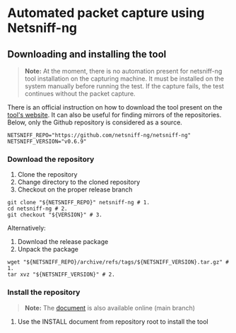 # Automated packet capture using Netsniff-ng

## Downloading and installing the tool

> **Note:** At the moment, there is no automation present for netsniff-ng tool installation on the capturing machine. It must be installed on the system manually before running the test. If the capture fails, the test continues without the packet capture.

There is an official instruction on how to download the tool present on the [tool's website](http://netsniff-ng.org/). It can also be useful for finding mirrors of the repositories. Below, only the Github repository is considered as a source.

```shell
NETSNIFF_REPO="https://github.com/netsniff-ng/netsniff-ng"
NETSNIFF_VERSION="v0.6.9"
```

### Download the repository

1. Clone the repository
2. Change directory to the cloned repository
3. Checkout on the proper release branch

```shell
git clone "${NETSNIFF_REPO}" netsniff-ng # 1.
cd netsniff-ng # 2.
git checkout "${VERSION}" # 3.
```

Alternatively:

1. Download the release package
2. Unpack the package

```shell
wget "${NETSNIFF_REPO}/archive/refs/tags/${NETSNIFF_VERSION}.tar.gz" # 1.
tar xvz "${NETSNIFF_VERSION}" # 2.
```

### Install the repository

> **Note:** The [document](https://github.com/netsniff-ng/netsniff-ng/blob/main/INSTALL) is also available online (main branch)

1. Use the INSTALL document from repository root to install the tool
